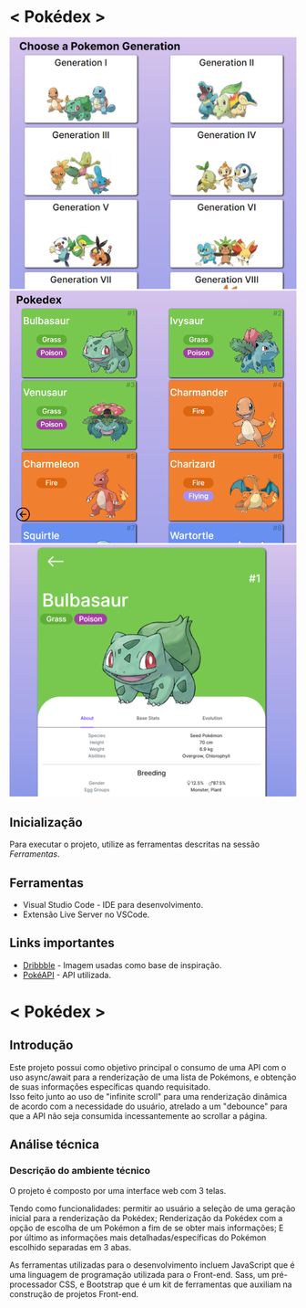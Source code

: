 # < Pokédex >
<fig>
<img src="https://raw.githubusercontent.com/aferrande/pokedexJS/main/assets/images/genMenu.png" alt="Pokemon Generation Page">
</fig>

<fig>
<img src="https://raw.githubusercontent.com/aferrande/pokedexJS/main/assets/images/pokedex.png" alt="Pokedex Page">
</fig>

<fig>
<img src="https://raw.githubusercontent.com/aferrande/pokedexJS/main/assets/images/pokemon.png" alt="Pokemon Details Page">
</fig>

## Inicialização
Para executar o projeto, utilize as ferramentas descritas na sessão *Ferramentas*.

## Ferramentas
* Visual Studio Code - IDE para desenvolvimento.
* Extensão Live Server no VSCode.

## Links importantes
* [Dribbble](https://dribbble.com/shots/6545819-Pokedex-App) - Imagem usadas como base de inspiração.
* [PokéAPI](https://pokeapi.co/) - API utilizada.

# < Pokédex >

## Introdução

Este projeto possui como objetivo principal o consumo de uma API com o uso async/await para a renderização de uma lista de Pokémons, e obtenção de suas informações específicas quando requisitado.  
Isso feito junto ao uso de "infinite scroll" para uma renderização dinâmica de acordo com a necessidade do usuário, atrelado a um "debounce" para que a API não seja consumida incessantemente ao scrollar a página. 

## Análise técnica

### Descrição do ambiente técnico

O projeto é composto por uma interface web com 3 telas. 

Tendo como funcionalidades: permitir ao usuário a seleção de uma geração inicial para a renderização da Pokédex; Renderização da Pokédex com a opção de escolha de um Pokémon a fim de se obter mais informações; E por último as informações mais detalhadas/específicas do Pokémon escolhido separadas em 3 abas.

As ferramentas utilizadas para o desenvolvimento incluem JavaScript que é uma linguagem de programação utilizada para o Front-end. Sass, um pré-processador CSS, e Bootstrap que é um kit de ferramentas que auxiliam na construção de projetos Front-end.
